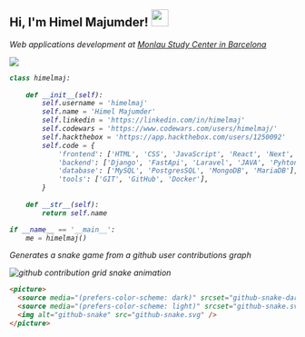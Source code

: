 <h2> Hi, I'm Himel Majumder!
<img src="https://media.giphy.com/media/Cmr1OMJ2FN0B2/giphy.gif" width="30">
</h2>

<p><em>Web applications development at <a href="https://www.monlau.com/"> Monlau Study Center in Barcelona </a>

<div> 
    <a href="https://www.linkedin.com/in/himelmaj" target="_blank"><img src="https://img.shields.io/badge/-LinkedIn-%230077B5?style=for-the-badge&logo=twitch&logoColor=white" target="_blank"></a>
</div>


```python
class himelmaj:
    
    def __init__(self):
        self.username = 'himelmaj'
        self.name = 'Himel Majumder'
        self.linkedin = 'https://linkedin.com/in/himelmaj'
        self.codewars = 'https://www.codewars.com/users/himelmaj/'
        self.hackthebox = 'https://app.hackthebox.com/users/1250092'
        self.code = {
            'frontend': ['HTML', 'CSS', 'JavaScript', 'React', 'Next', 'Astro', 'Tailwindcss', 'Bootstrap'],
            'backend': ['Django', 'FastApi', 'Laravel', 'JAVA', 'Pyhton', 'C++'],
            'database': ['MySQL', 'PostgresSQL', 'MongoDB', 'MariaDB'],
            'tools': ['GIT', 'GitHub', 'Docker'],
        }
        
    def __str__(self):
        return self.name

if __name__ == '__main__':
    me = himelmaj()
```


Generates a snake game from a github user contributions graph

<picture>
  <source
    media="(prefers-color-scheme: dark)"
    srcset="https://raw.githubusercontent.com/platane/himelmaj/output/github-contribution-grid-snake-dark.svg"
  />
  <source
    media="(prefers-color-scheme: light)"
    srcset="https://raw.githubusercontent.com/platane/himelmaj/output/github-contribution-grid-snake.svg"
  />
  <img
    alt="github contribution grid snake animation"
    src="https://raw.githubusercontent.com/platane/himelmaj/output/github-contribution-grid-snake.svg"
  />
</picture>

```html
<picture>
  <source media="(prefers-color-scheme: dark)" srcset="github-snake-dark.svg" />
  <source media="(prefers-color-scheme: light)" srcset="github-snake.svg" />
  <img alt="github-snake" src="github-snake.svg" />
</picture>
```
    
    
  

